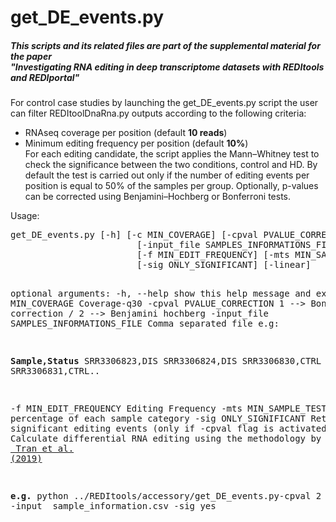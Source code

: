 <!DOCTYPE html PUBLIC "-//W3C//DTD XHTML 1.0 Transitional//EN"
  "http://www.w3.org/TR/xhtml1/DTD/xhtml1-transitional.dtd">
<html xmlns="http://www.w3.org/1999/xhtml">
  <head>
    <meta http-equiv="Content-Type" content="text/html; charset=utf-8" />  
  </head>
  <body>
<h1>get_DE_events.py</h1>
<h5>This scripts and its related files are part of the supplemental material for the paper<br>
  "Investigating RNA editing in deep transcriptome datasets with REDItools and REDIportal"</h5>
<p class-text="justify">
For control case studies by launching the get_DE_events.py script the user can filter REDItoolDnaRna.py outputs according to the following criteria:
<ul>
<li>RNAseq coverage per position (default <b>10 reads</b>)</li>
<li>Minimum editing frequency per position (default <b>10%</b>)</li>
For each editing candidate, the script applies the Mann–Whitney test to check the significance between the two conditions, 
control and HD. By default the test is carried out only if the number of editing events per position is equal to 50% of the samples per group. 
Optionally, p-values can be corrected using Benjamini–Hochberg or Bonferroni tests. 
</ul>
<p>Usage:</p> 
<pre>
get_DE_events.py [-h] [-c MIN_COVERAGE] [-cpval PVALUE_CORRECTION]
                        [-input_file SAMPLES_INFORMATIONS_FILE]
                        [-f MIN_EDIT_FREQUENCY] [-mts MIN_SAMPLE_TESTING]
                        [-sig ONLY_SIGNIFICANT] [-linear]
  
optional arguments:
  -h, --help            show this help message and exit
  -c MIN_COVERAGE       Coverage-q30
  -cpval PVALUE_CORRECTION 1 --> Bonferroni correction / 2 --> Benjamini hochberg
  -input_file SAMPLES_INFORMATIONS_FILE Comma separated file e.g: 
 
  <b>Sample,Status</b>
  SRR3306823,DIS
  SRR3306824,DIS
  SRR3306830,CTRL
  SRR3306831,CTRL..
  
  -f MIN_EDIT_FREQUENCY Editing Frequency
  -mts MIN_SAMPLE_TESTING min percentage of each sample category
  -sig ONLY_SIGNIFICANT Return only significant editing events (only if -cpval flag is activated)
  -linear               Calculate differential RNA editing using the methodology by <a href="https://www.nature.com/articles/s41593-018-0287-x"> Tran et al. (2019)</a>

<b>e.g.</b> python ../REDItools/accessory/get_DE_events.py-cpval 2 -input  sample_information.csv -sig yes


</pre>
</body>
</html>
